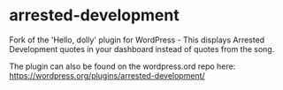 # arrested-development
Fork of the 'Hello, dolly' plugin for WordPress - This displays Arrested Development quotes in your dashboard instead of quotes from the song.

The plugin can also be found on the wordpress.ord repo here: https://wordpress.org/plugins/arrested-development/
